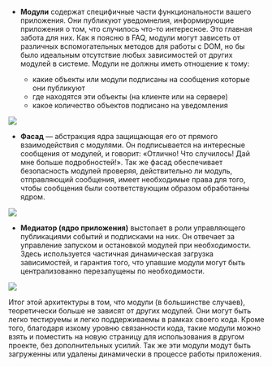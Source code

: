 <!-- ### Собираем всех вместе -->

*   **Модули** содержат специфичные части функциональности вашего приложения.
    Они публикуют уведомнелия, информирующие приложения о том, что случилось
    что-то интересное. Это главная забота для них. Как я поясню в FAQ, модули
    могут зависеть от различных вспомогательных методов для работы с DOM, но
    бы было идеальным отсутствие любых зависимостей от других модулей
    в системе. Модули не должны иметь отношение к тому:

    *   какие объекты или модули подписаны на сообщения которые они публикуют
    *   где находятся эти объекты (на клиенте или на сервере)
    *   какое количество объектов подписано на уведомления

**![][9]**

*   **Фасад** — абстракция ядра защищающая его от прямого взаимодействия
    с модулями. Он подписывается на интересные сообщения от модулей, и говорит:
    «Отлично! Что случилось! Дай мне больше подробностей!». Так же фасад
    обеспечивает безопасность модулей проверяя, действительно ли модуль,
    отправляющий сообщения, имеет необходимые права для того, чтобы сообщения
    были соответствующим образом обработанны ядром.

**![][10]**

*   **Медиатор (ядро приложения)** выстопает в роли управляющего публикациями
    событий и подписками на них. Он отвечает за управление запуском и остановкой
    модулей при необходимости. Здесь используется частичная динамическая загрузка
    зависимостей, и гарантия того, что упавшие модули могут быть централизованно
    перезапущены по необходимости.

**![][11]**

Итог этой архитектуры в том, что модули (в большинстве случаев), теоретически
больше не зависят от других модулей. Они могут быть легко тестируемы и легко
поддерживаемы в рамках своего кода. Кроме того, благодаря изкому уровню
связанности кода, такие модули можно взять и поместить на новую страницу для
использования в другом проекте, без дополнительных усилий. Так же эти модули
модут быть загруженны или удалены динамически в процессе работы приложения.


[9]: /assets/img/chart1a.gif
[10]: /assets/img/chart2a.gif
[11]: /assets/img/chart3a.gif